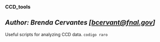 ### CCD_tools
*Author: Brenda Cervantes [bcervant@fnal.gov]*
---
Useful scripts for analyzing CCD data.
`codigo raro`
